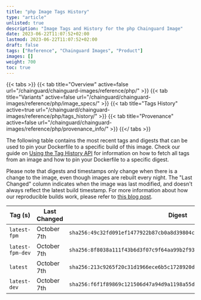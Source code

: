 ```yaml
---
title: "php Image Tags History"
type: "article"
unlisted: true
description: "Image Tags and History for the php Chainguard Image"
date: 2023-06-22T11:07:52+02:00
lastmod: 2023-06-22T11:07:52+02:00
draft: false
tags: ["Reference", "Chainguard Images", "Product"]
images: []
weight: 700
toc: true
---
```


{{< tabs >}}
{{< tab title="Overview" active=false url="/chainguard/chainguard-images/reference/php/" >}}
{{< tab title="Variants" active=false url="/chainguard/chainguard-images/reference/php/image_specs/" >}}
{{< tab title="Tags History" active=true url="/chainguard/chainguard-images/reference/php/tags_history/" >}}
{{< tab title="Provenance" active=false url="/chainguard/chainguard-images/reference/php/provenance_info/" >}}
{{</ tabs >}}

The following table contains the most recent tags and digests that can be used to pin your Dockerfile to a specific build of this image. Check our guide on [Using the Tag History API](/chainguard/chainguard-images/using-the-tag-history-api/) for information on how to fetch all tags from an image and how to pin your Dockerfile to a specific digest.

Please note that digests and timestamps only change when there is a change to the image, even though images are rebuilt every night. The "Last Changed" column indicates when the image was last modified, and doesn't always reflect the latest build timestamp. For more information about how our reproducible builds work, please refer to [this blog post](https://www.chainguard.dev/unchained/reproducing-chainguards-reproducible-image-builds).

| Tag (s)           | Last Changed | Digest                                                                    |
|-------------------|--------------|---------------------------------------------------------------------------|
|  `latest-fpm`     | October 7th  | `sha256:49c32fd091ef1477922b87cb0a8d39804c593d56d2d34d50bcf117752683da26` |
|  `latest-fpm-dev` | October 7th  | `sha256:8f8038a111f43b6d3f07c9f64aa99b2f93d86018a01c300a6467046c82c2d35d` |
|  `latest`         | October 7th  | `sha256:213c9265f20c31d1966ece6b5c1728920d4b26d918fa4ab50594594278900979` |
|  `latest-dev`     | October 7th  | `sha256:f6f1f89869c121506d47a94d9a1198a55db1453c2cdbeb3820c5a65aa829bc10` |

